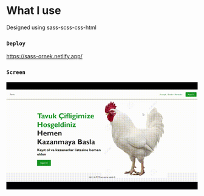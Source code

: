 # What I use
Designed using sass-scss-css-html

### `Deploy`
https://sass-ornek.netlify.app/

### `Screen`
![](screen.gif)


